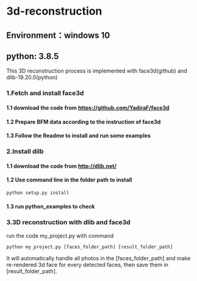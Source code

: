 # 3d-reconstruction
## Environment：windows 10
## python: 3.8.5

This 3D reconstruction process is implemented with face3d(github) and dlib-19.20.0(python)

### 1.Fetch and install face3d
#### 1.1 download the code from https://github.com/YadiraF/face3d
#### 1.2 Prepare BFM data according to the instruction of face3d
#### 1.3 Follow the Readme to install and run some examples

### 2.Install dilb
#### 1.1 download the code from http://dlib.net/
#### 1.2 Use command line in the folder path to install
```python 
python setup.py install
```
#### 1.3 run python_examples to check

### 3.3D reconstruction with dlib and face3d
run the code my_project.py with command
```python
python my_project.py [faces_folder_path] [result_folder_path]
```
It will automatically handle all photos in the [faces_folder_path] and make re-rendered 3d face for every detected faces, then save them in [result_folder_path].
